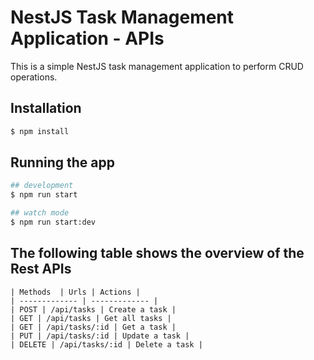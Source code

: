 # NestJS Task Management Application - APIs

This is a simple NestJS task management application to perform CRUD operations.

## Installation

```bash
$ npm install
```

## Running the app

```bash
## development
$ npm run start

## watch mode
$ npm run start:dev

```
## The following table shows the overview of the Rest APIs

```
| Methods  | Urls | Actions |
| ------------- | ------------- |
| POST | /api/tasks | Create a task |
| GET | /api/tasks | Get all tasks |
| GET | /api/tasks/:id | Get a task |
| PUT | /api/tasks/:id | Update a task |
| DELETE | /api/tasks/:id | Delete a task |

```